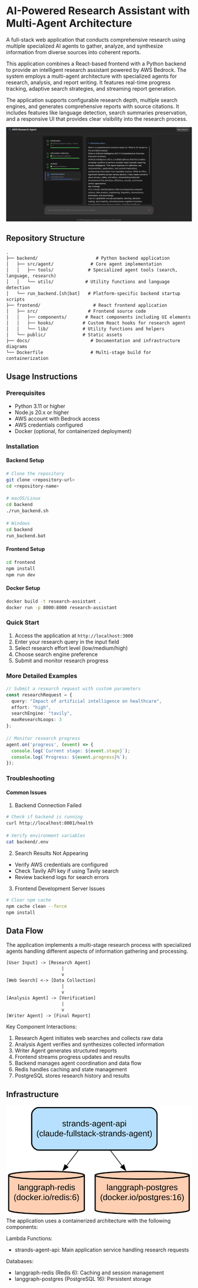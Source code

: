 # AI-Powered Research Assistant with Multi-Agent Architecture

A full-stack web application that conducts comprehensive research using multiple specialized AI agents to gather, analyze, and synthesize information from diverse sources into coherent reports.

This application combines a React-based frontend with a Python backend to provide an intelligent research assistant powered by AWS Bedrock. The system employs a multi-agent architecture with specialized agents for research, analysis, and report writing. It features real-time progress tracking, adaptive search strategies, and streaming report generation.

The application supports configurable research depth, multiple search engines, and generates comprehensive reports with source citations. It includes features like language detection, search summaries preservation, and a responsive UI that provides clear visibility into the research process.

![](./images/app.png)

## Repository Structure
```
.
├── backend/                      # Python backend application
│   ├── src/agent/              # Core agent implementation
│   │   ├── tools/             # Specialized agent tools (search, language, research)
│   │   └── utils/            # Utility functions and language detection
│   └── run_backend.[sh|bat]   # Platform-specific backend startup scripts
├── frontend/                    # React frontend application
│   ├── src/                   # Frontend source code
│   │   ├── components/       # React components including UI elements
│   │   ├── hooks/           # Custom React hooks for research agent
│   │   └── lib/             # Utility functions and helpers
│   └── public/              # Static assets
├── docs/                       # Documentation and infrastructure diagrams
└── Dockerfile                  # Multi-stage build for containerization
```

## Usage Instructions
### Prerequisites
- Python 3.11 or higher
- Node.js 20.x or higher
- AWS account with Bedrock access
- AWS credentials configured
- Docker (optional, for containerized deployment)

### Installation

#### Backend Setup
```bash
# Clone the repository
git clone <repository-url>
cd <repository-name>

# macOS/Linux
cd backend
./run_backend.sh

# Windows
cd backend
run_backend.bat
```

#### Frontend Setup
```bash
cd frontend
npm install
npm run dev
```

#### Docker Setup
```bash
docker build -t research-assistant .
docker run -p 8000:8000 research-assistant
```

### Quick Start
1. Access the application at `http://localhost:3000`
2. Enter your research query in the input field
3. Select research effort level (low/medium/high)
4. Choose search engine preference
5. Submit and monitor research progress

### More Detailed Examples
```typescript
// Submit a research request with custom parameters
const researchRequest = {
  query: "Impact of artificial intelligence on healthcare",
  effort: "high",
  searchEngine: "tavily",
  maxResearchLoops: 3
};

// Monitor research progress
agent.on('progress', (event) => {
  console.log(`Current stage: ${event.stage}`);
  console.log(`Progress: ${event.progress}%`);
});
```

### Troubleshooting

#### Common Issues
1. Backend Connection Failed
```bash
# Check if backend is running
curl http://localhost:8001/health

# Verify environment variables
cat backend/.env
```

2. Search Results Not Appearing
- Verify AWS credentials are configured
- Check Tavily API key if using Tavily search
- Review backend logs for search errors

3. Frontend Development Server Issues
```bash
# Clear npm cache
npm cache clean --force
npm install
```

## Data Flow
The application implements a multi-stage research process with specialized agents handling different aspects of information gathering and processing.

```ascii
[User Input] -> [Research Agent]
                     |
                     v
[Web Search] <-> [Data Collection]
                     |
                     v
[Analysis Agent] -> [Verification]
                     |
                     v
[Writer Agent] -> [Final Report]
```

Key Component Interactions:
1. Research Agent initiates web searches and collects raw data
2. Analysis Agent verifies and synthesizes collected information
3. Writer Agent generates structured reports
4. Frontend streams progress updates and results
5. Backend manages agent coordination and data flow
6. Redis handles caching and state management
7. PostgreSQL stores research history and results

## Infrastructure

![Infrastructure diagram](./docs/infra.svg)
The application uses a containerized architecture with the following components:

Lambda Functions:
- strands-agent-api: Main application service handling research requests

Databases:
- langgraph-redis (Redis 6): Caching and session management
- langgraph-postgres (PostgreSQL 16): Persistent storage